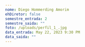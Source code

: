 ```yaml
---
nome: Diego Hommerding Amorim
ehDiretor: false
semestre_entrada: 2
semestre_saida: ""
foto: /uploads/perfil_1_.jpg
data_entrada: May 22, 2023 9:30 PM
data_saida: ""
---
```

